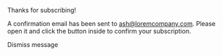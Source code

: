 

Thanks for subscribing!

A confirmation email has been sent to ash@loremcompany.com.
Please open it and click the button inside to confirm your subscription.

Dismiss message
